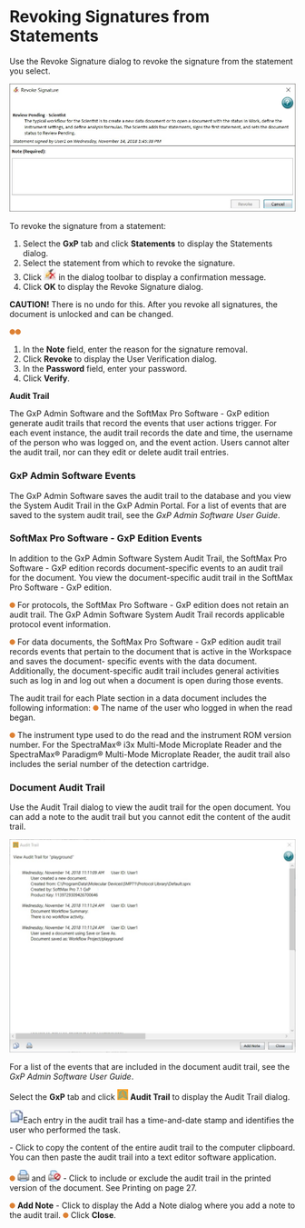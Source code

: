 # Revoking Signatures from Statements

Use the Revoke Signature dialog to revoke the signature from the statement you select.

![](<../../../.gitbook/assets/0 (4).jpeg>)

To revoke the signature from a statement:

1. Select the **GxP** tab and click **Statements** to display the Statements dialog.
2. Select the statement from which to revoke the signature.
3. Click ![](<../../../.gitbook/assets/1 (4).jpeg>) in the dialog toolbar to display a confirmation message.
4. Click **OK** to display the Revoke Signature dialog.

**CAUTION!** There is no undo for this. After you revoke all signatures, the document is unlocked and can be changed.

![](<../../../.gitbook/assets/2 (6).png>)![](<../../../.gitbook/assets/3 (7).png>)

1. In the **Note** field, enter the reason for the signature removal.
2. Click **Revoke** to display the User Verification dialog.
3. In the **Password** field, enter your password.
4. Click **Verify**.

**Audit Trail**

The GxP Admin Software and the SoftMax Pro Software - GxP edition generate audit trails that record the events that user actions trigger. For each event instance, the audit trail records the date and time, the username of the person who was logged on, and the event action. Users cannot alter the audit trail, nor can they edit or delete audit trail entries.

### GxP Admin Software Events

The GxP Admin Software saves the audit trail to the database and you view the System Audit Trail in the GxP Admin Portal. For a list of events that are saved to the system audit trail, see the _GxP Admin Software User Guide_.

### SoftMax Pro Software - GxP Edition Events

In addition to the GxP Admin Software System Audit Trail, the SoftMax Pro Software - GxP edition records document-specific events to an audit trail for the document. You view the document-specific audit trail in the SoftMax Pro Software - GxP edition.

![](<../../../.gitbook/assets/4 (5).png>) For protocols, the SoftMax Pro Software - GxP edition does not retain an audit trail. The GxP Admin Software System Audit Trail records applicable protocol event information.

![](<../../../.gitbook/assets/5 (7).png>) For data documents, the SoftMax Pro Software - GxP edition audit trail records events that pertain to the document that is active in the Workspace and saves the document- specific events with the data document. Additionally, the document-specific audit trail includes general activities such as log in and log out when a document is open during those events.

The audit trail for each Plate section in a data document includes the following information: ![](<../../../.gitbook/assets/6 (8).png>) The name of the user who logged in when the read began.

![](<../../../.gitbook/assets/7 (8).png>) The instrument type used to do the read and the instrument ROM version number. For the SpectraMax® i3x Multi-Mode Microplate Reader and the SpectraMax® Paradigm® Multi-Mode Microplate Reader, the audit trail also includes the serial number of the detection cartridge.

### Document Audit Trail

Use the Audit Trail dialog to view the audit trail for the open document. You can add a note to the audit trail but you cannot edit the content of the audit trail.

![](../../../.gitbook/assets/8.jpeg)

For a list of the events that are included in the document audit trail, see the _GxP Admin Software User Guide_.

Select the **GxP** tab and click ![](<../../../.gitbook/assets/9 (6).png>) **Audit Trail** to display the Audit Trail dialog.

![](<../../../.gitbook/assets/10 (1).jpeg>)Each entry in the audit trail has a time-and-date stamp and identifies the user who performed the task.

\- Click to copy the content of the entire audit trail to the computer clipboard. You can then paste the audit trail into a text editor software application.

![](<../../../.gitbook/assets/11 (6).png>) ![](<../../../.gitbook/assets/12 (5).png>) and ![](<../../../.gitbook/assets/13 (1).jpeg>) - Click to include or exclude the audit trail in the printed version of the document. See Printing on page 27.

![](<../../../.gitbook/assets/14 (5).png>) **Add Note** - Click to display the Add a Note dialog where you add a note to the audit trail. ![](<../../../.gitbook/assets/15 (4).png>) Click **Close**.
